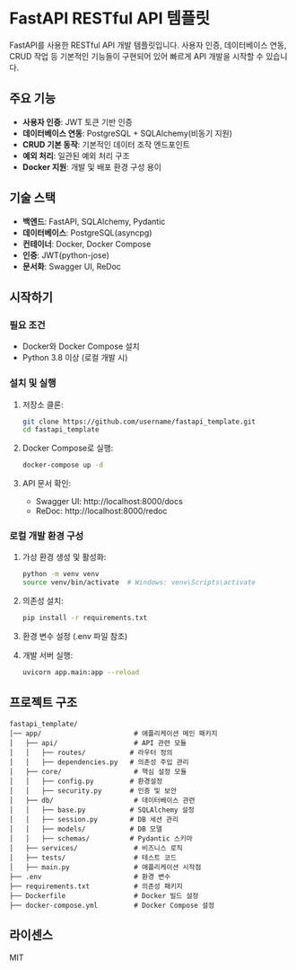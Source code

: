 # FastAPI RESTful API 템플릿

FastAPI를 사용한 RESTful API 개발 템플릿입니다. 사용자 인증, 데이터베이스 연동, CRUD 작업 등 기본적인 기능들이 구현되어 있어 빠르게 API 개발을 시작할 수 있습니다.

## 주요 기능

- **사용자 인증**: JWT 토큰 기반 인증
- **데이터베이스 연동**: PostgreSQL + SQLAlchemy(비동기 지원)
- **CRUD 기본 동작**: 기본적인 데이터 조작 엔드포인트
- **예외 처리**: 일관된 예외 처리 구조
- **Docker 지원**: 개발 및 배포 환경 구성 용이

## 기술 스택

- **백엔드**: FastAPI, SQLAlchemy, Pydantic
- **데이터베이스**: PostgreSQL(asyncpg)
- **컨테이너**: Docker, Docker Compose
- **인증**: JWT(python-jose)
- **문서화**: Swagger UI, ReDoc

## 시작하기

### 필요 조건

- Docker와 Docker Compose 설치
- Python 3.8 이상 (로컬 개발 시)

### 설치 및 실행

1. 저장소 클론:

   ```bash
   git clone https://github.com/username/fastapi_template.git
   cd fastapi_template
   ```

2. Docker Compose로 실행:

   ```bash
   docker-compose up -d
   ```

3. API 문서 확인:
   - Swagger UI: http://localhost:8000/docs
   - ReDoc: http://localhost:8000/redoc

### 로컬 개발 환경 구성

1. 가상 환경 생성 및 활성화:

   ```bash
   python -m venv venv
   source venv/bin/activate  # Windows: venv\Scripts\activate
   ```

2. 의존성 설치:

   ```bash
   pip install -r requirements.txt
   ```

3. 환경 변수 설정 (.env 파일 참조)

4. 개발 서버 실행:

   ```bash
   uvicorn app.main:app --reload
   ```

## 프로젝트 구조

```architecture
fastapi_template/
│── app/                       # 애플리케이션 메인 패키지
│   ├── api/                   # API 관련 모듈
│   │   ├── routes/           # 라우터 정의
│   │   ├── dependencies.py   # 의존성 주입 관리
│   ├── core/                  # 핵심 설정 모듈
│   │   ├── config.py         # 환경설정
│   │   ├── security.py       # 인증 및 보안
│   ├── db/                    # 데이터베이스 관련
│   │   ├── base.py           # SQLAlchemy 설정
│   │   ├── session.py        # DB 세션 관리
│   │   ├── models/           # DB 모델 
│   │   ├── schemas/          # Pydantic 스키마
│   ├── services/              # 비즈니스 로직
│   ├── tests/                 # 테스트 코드
│   ├── main.py                # 애플리케이션 시작점
├── .env                       # 환경 변수
├── requirements.txt           # 의존성 패키지
├── Dockerfile                 # Docker 빌드 설정
├── docker-compose.yml         # Docker Compose 설정
```

## 라이센스

MIT
